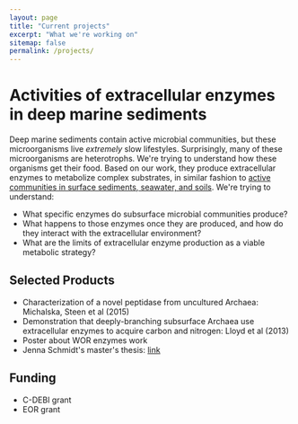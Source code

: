 ```yaml
---
layout: page
title: "Current projects"
excerpt: "What we're working on"
sitemap: false
permalink: /projects/
---
```


# Activities of extracellular enzymes in deep marine sediments

Deep marine sediments contain active microbial communities, but these microorganisms live *extremely* slow lifestyles. Surprisingly, many of these microorganisms are heterotrophs. We're trying to understand how these organisms get their food. Based on our work, they produce extracellular enzymes to metabolize complex substrates, in similar fashion to [active communities in surface sediments, seawater, and soils](http://link.springer.com/article/10.1007/s10533-013-9906-5). We're trying to understand:

* What specific enzymes do subsurface microbial communities produce?
* What happens to those enzymes once they are produced, and how do they interact with the extracellular environment?
* What are the limits of extracellular enzyme production as a viable metabolic strategy?

## Selected Products

* Characterization of a novel peptidase from uncultured Archaea: Michalska, Steen et al (2015)
* Demonstration that deeply-branching subsurface Archaea use extracellular enzymes to acquire carbon and nitrogen: Lloyd et al (2013)
* Poster about WOR enzymes work
* Jenna Schmidt's master's thesis: [link](../products/Schmidt_thesis_2016_final.pdf)


## Funding

* C-DEBI grant
* EOR grant


# 
